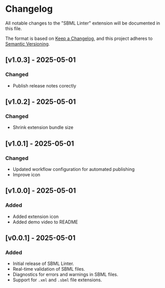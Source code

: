 # Changelog

All notable changes to the "SBML Linter" extension will be documented in this file.

The format is based on [Keep a Changelog](https://keepachangelog.com/), and this project adheres to [Semantic Versioning](https://semver.org/).

## [v1.0.3] - 2025-05-01
### Changed
- Publish release notes corectly

## [v1.0.2] - 2025-05-01
### Changed
- Shrink extension bundle size

## [v1.0.1] - 2025-05-01
### Changed
- Updated workflow configuration for automated publishing
- Improve icon

## [v1.0.0] - 2025-05-01
### Added
- Added extension icon
- Added demo video to README

## [v0.0.1] - 2025-05-01
### Added
- Initial release of SBML Linter.
- Real-time validation of SBML files.
- Diagnostics for errors and warnings in SBML files.
- Support for `.xml` and `.sbml` file extensions.